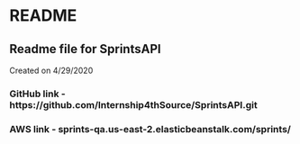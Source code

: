 # README

<h2>Readme file for SprintsAPI</h2>
<p>Created on 4/29/2020</p>

<h3>GitHub link - https://github.com/Internship4thSource/SprintsAPI.git</h3>
<h3>AWS link - sprints-qa.us-east-2.elasticbeanstalk.com/sprints/</h3>
